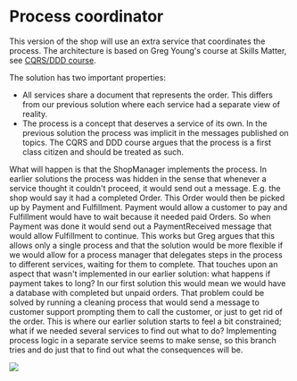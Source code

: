 # Process coordinator

This version of the shop will use an extra service that coordinates the process. The architecture is based on 
Greg Young's course at Skills Matter, see [CQRS/DDD course](https://skillsmatter.com/courses/345-greg-youngs-cqrs-domain-events-event-sourcing-and-how-to-apply-ddd?gclid=Cj0KEQiAwNmzBRCaw9uR3dGt950BEiQAnbK9628J7Qg2wcBqZxWc5HEpEZr19BDmR9EJqxD4EdT0cuMaAtW58P8HAQ#).

The solution has two important properties:
- All services share a document that represents the order. This differs from our previous solution where each service had a separate view of reality. 
- The process is a concept that deserves a service of its own. In the previous solution the process was implicit in the messages
published on topics. The CQRS and DDD course argues that the process is a first class citizen and should be treated as such.

What will happen is that the ShopManager implements the process. In earlier solutions the process was hidden in the sense
that whenever a service thought it couldn't proceed, it would send out a message. E.g. the shop would say it had a
completed Order. This Order would then be picked up by Payment and Fulfillment. Payment would allow a customer to pay and
Fulfillment would have to wait because it needed paid Orders. So when Payment was done it would send out a PaymentReceived
message that would allow Fulfillment to continue. 
This works but Greg argues that this allows only a single process and that the solution would be more flexible if we would
allow for a process manager that delegates steps in the process to different services, waiting for them to complete.
That touches upon an aspect that wasn't implemented in our earlier solution: what happens if payment takes to long? In 
our first solution this would mean we would have a database with completed but unpaid orders. That problem could be solved
by running a cleaning process that would send a message to customer support prompting them to call the customer, or just
to get rid of the order. This is where our earlier solution starts to feel a bit constrained; what if we needed
several services to find out what to do? Implementing process logic in a separate service seems to make sense, so 
this branch tries and do just that to find out what the consequences will be. 

![](https://raw.githubusercontent.com/xebia/microservices-breaking-up-a-monolith/blob/RefactorToOrchestrator/services/messages/processDiagram.jpeg)

